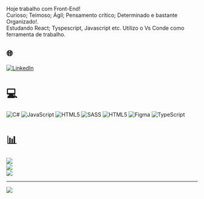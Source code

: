Hoje trabalho com Front-End! <br>Curioso; Teimoso; Ágil; Pensamento crítico; Determinado e bastante Organizado!.  
Estudando React; Tyspescript, Javascript etc.
Utilizo o Vs Conde como ferramenta de trabalho. 

## 🌐 
[![LinkedIn](https://img.shields.io/badge/LinkedIn-%230077B5.svg?logo=linkedin&logoColor=white)](https://linkedin.com/in/linkedin.com/in/alisson-cavalcante-32520269) 

# 💻
![C#](https://img.shields.io/badge/c%23-%23239120.svg?style=flat&logo=csharp&logoColor=white) ![JavaScript](https://img.shields.io/badge/javascript-%23323330.svg?style=flat&logo=javascript&logoColor=%23F7DF1E) ![HTML5](https://img.shields.io/badge/html5-%23E34F26.svg?style=flat&logo=html5&logoColor=white) ![SASS](https://img.shields.io/badge/SASS-hotpink.svg?style=flat&logo=SASS&logoColor=white) ![HTML5](https://img.shields.io/badge/html5-%23E34F26.svg?style=flat&logo=html5&logoColor=white) ![Figma](https://img.shields.io/badge/figma-%23F24E1E.svg?style=flat&logo=figma&logoColor=white) ![TypeScript](https://img.shields.io/badge/typescript-%23007ACC.svg?style=flat&logo=typescript&logoColor=white)
# 📊 
![](https://github-readme-stats.vercel.app/api?username=AdsAlisson&theme=great-gatsby&hide_border=false&include_all_commits=false&count_private=false)<br/>
![](https://github-readme-streak-stats.herokuapp.com/?user=AdsAlisson&theme=great-gatsby&hide_border=false)<br/>
![](https://github-readme-stats.vercel.app/api/top-langs/?username=AdsAlisson&theme=great-gatsby&hide_border=false&include_all_commits=false&count_private=false&layout=compact)

---
[![](https://visitcount.itsvg.in/api?id=AdsAlisson&icon=0&color=0)](https://visitcount.itsvg.in)

<!-- Proudly created with GPRM ( https://gprm.itsvg.in ) -->
